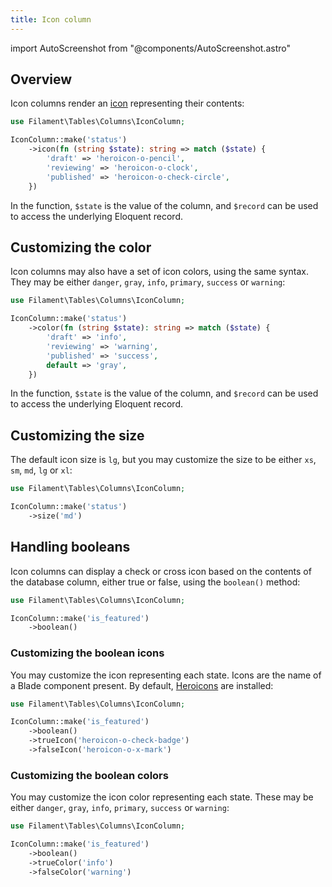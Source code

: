 ```yaml
---
title: Icon column
---
```

import AutoScreenshot from "@components/AutoScreenshot.astro"

## Overview

Icon columns render an [icon](https://blade-ui-kit.com/blade-icons?set=1#search) representing their contents:

```php
use Filament\Tables\Columns\IconColumn;

IconColumn::make('status')
    ->icon(fn (string $state): string => match ($state) {
        'draft' => 'heroicon-o-pencil',
        'reviewing' => 'heroicon-o-clock',
        'published' => 'heroicon-o-check-circle',
    })
```

In the function, `$state` is the value of the column, and `$record` can be used to access the underlying Eloquent record.

<AutoScreenshot name="tables/columns/icon/simple" alt="Icon column" version="3.x" />

## Customizing the color

Icon columns may also have a set of icon colors, using the same syntax. They may be either `danger`, `gray`, `info`, `primary`, `success` or `warning`:

```php
use Filament\Tables\Columns\IconColumn;

IconColumn::make('status')
    ->color(fn (string $state): string => match ($state) {
        'draft' => 'info',
        'reviewing' => 'warning',
        'published' => 'success',
        default => 'gray',
    })
```

In the function, `$state` is the value of the column, and `$record` can be used to access the underlying Eloquent record.

<AutoScreenshot name="tables/columns/icon/color" alt="Icon column with color" version="3.x" />

## Customizing the size

The default icon size is `lg`, but you may customize the size to be either `xs`, `sm`, `md`, `lg` or `xl`:

```php
use Filament\Tables\Columns\IconColumn;

IconColumn::make('status')
    ->size('md')
```

<AutoScreenshot name="tables/columns/icon/medium" alt="Medium-sized icon column" version="3.x" />

## Handling booleans

Icon columns can display a check or cross icon based on the contents of the database column, either true or false, using the `boolean()` method:

```php
use Filament\Tables\Columns\IconColumn;

IconColumn::make('is_featured')
    ->boolean()
```

<AutoScreenshot name="tables/columns/icon/boolean" alt="Icon column to display a boolean" version="3.x" />

### Customizing the boolean icons

You may customize the icon representing each state. Icons are the name of a Blade component present. By default, [Heroicons](https://heroicons.com) are installed:

```php
use Filament\Tables\Columns\IconColumn;

IconColumn::make('is_featured')
    ->boolean()
    ->trueIcon('heroicon-o-check-badge')
    ->falseIcon('heroicon-o-x-mark')
```

<AutoScreenshot name="tables/columns/icon/boolean-icon" alt="Icon column to display a boolean with custom icons" version="3.x" />

### Customizing the boolean colors

You may customize the icon color representing each state. These may be either `danger`, `gray`, `info`, `primary`, `success` or `warning`:

```php
use Filament\Tables\Columns\IconColumn;

IconColumn::make('is_featured')
    ->boolean()
    ->trueColor('info')
    ->falseColor('warning')
```

<AutoScreenshot name="tables/columns/icon/boolean-color" alt="Icon column to display a boolean with custom colors" version="3.x" />
